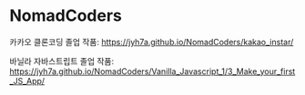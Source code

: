 # NomadCoders
 
카카오 클론코딩 졸업 작품: https://jyh7a.github.io/NomadCoders/kakao_instar/

바닐라 자바스트립트 졸업 작품: https://jyh7a.github.io/NomadCoders/Vanilla_Javascript_1/3_Make_your_first_JS_App/
